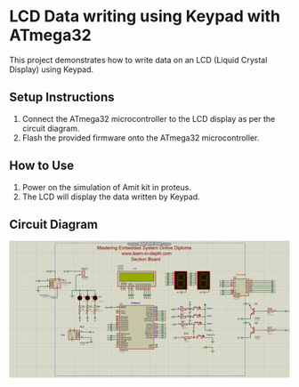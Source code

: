 # LCD Data writing using Keypad with ATmega32

This project demonstrates how to write data on an LCD (Liquid Crystal Display) using Keypad.

## Setup Instructions

1. Connect the ATmega32 microcontroller to the LCD display as per the circuit diagram.
2. Flash the provided firmware onto the ATmega32 microcontroller.

## How to Use

1. Power on the simulation of Amit kit in proteus.
2. The LCD will display the data written by Keypad.

## Circuit Diagram

![simulation](LcdAmitKit.gif)